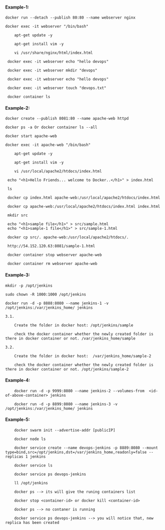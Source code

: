 #### Example-1:

    docker run --detach --publish 80:80 --name webserver nginx

    docker exec -it webserver "/bin/bash"

        apt-get update -y

        apt-get install vim -y

        vi /usr/share/nginx/html/index.html

     docker exec -it webserver echo "hello devops"

     docker exec -it webserver mkdir "devops"

     docker exec -it webserver echo "hello devops"

     docker exec -it webserver touch "devops.txt"

     docker container ls

#### Example-2:

    docker create --publish 8081:80 --name apache-web httpd

    docker ps -a Or docker container ls --all
    
    docker start apache-web

    docker exec -it apache-web "/bin/bash"

        apt-get update -y

        apt-get install vim -y

        vi /usr/local/apache2/htdocs/index.html

     echo "<h1>Hello Friends... welcome to Docker..</h1>" > index.html

     ls

     docker cp index.html apache-web:/usr/local/apache2/htdocs/index.html
     
     docker cp apache-web:/usr/local/apache2/htdocs/index.html index.html
     
     mkdir src
     
     echo "<h1>sample file</h1>" > src/sample.html
     echo "<h1>sample-1 file</h1>" > src/sample-1.html
   
     docker cp src/. apache-web:/usr/local/apache2/htdocs/.
     
     http://54.152.120.63:8081/sample-1.html
     
     docker container stop webserver apache-web
     
     docker container rm webserver apache-web
  
#### Example-3: 

    mkdir -p /opt/jenkins
    
    sudo chown -R 1000:1000 /opt/jenkins
    
    docker run -d -p 8888:8080 --name jenkins-1 -v /opt/jenkins:/var/jenkins_home/ jenkins
    
    3.1. 
    
        Create the folder in docker host: /opt/jenkins/sample

        check the docker container whether the newly created folder is there in docker container or not. /var/jenkins_home/sample
        
    3.2.
    
        Create the folder in docker host:  /var/jenkins_home/sample-2

        check the docker container whether the newly created folder is there in docker container or not. /opt/jenkins/sample-2
        
#### Example-4:
    
        docker run -d -p 9999:8080 --name jenkins-2 --volumes-from  <id-of-above-container> jenkins
        
        docker run -d -p 8899:8080 --name jenkins-3 -v /opt/jenkins:/var/jenkins_home/ jenkins
        
#### Example-5:

        docker swarm init --advertise-addr [publicIP]
        
        docker node ls

        docker service create --name devops-jenkins -p 8889:8080 --mount type=bind,src=/opt/jenkins,dst=/var/jenkins_home,readonly=false --replicas 1 jenkins
        
        docker service ls
        
        docker service ps devops-jenkins
        
        ll /opt/jenkins
        
        docker ps --> its will give the runing containers list
        
        docker stop <container-id> or docker kill <container-id> 
        
        docker ps --> no contaner is running
        
        docker service ps devops-jenkins --> you will notice that, new replica has been created
        
        
        
    
    
    
    
    
    
